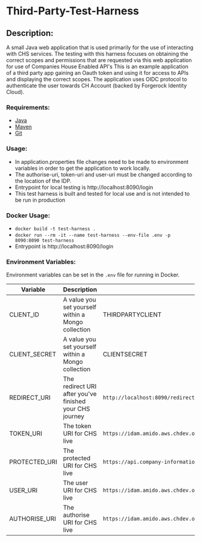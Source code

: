 # Third-Party-Test-Harness

## Description:
A small Java web application that is used primarily for the use of interacting with CHS services. The testing with this harness focuses on obtaining the correct scopes and permissions that are requested via this web application for use of Companies House Enabled API's
This is an example application of a third party app gaining an Oauth token and using it for access to APIs and displaying the correct scopes.
The application uses OIDC protocol to authenticate the user towards CH Account (backed by Forgerock Identity Cloud).

### Requirements:
- [Java](https://www.oracle.com/java/technologies/javase-jdk11-downloads.html)
- [Maven](https://maven.apache.org/download.cgi)
- [Git](https://git-scm.com/downloads)

### Usage:
* In application.properties file changes need to be made to environment variables in order to get the application to work locally.
* The authorise-uri, token-uri and user-uri must be changed according to the location of the IDP.
* Entrypoint for local testing is http://localhost:8090/login
* This test harness is built and tested for local use and is not intended to be run in production

### Docker Usage:
* `docker build -t test-harness .`
* `docker run --rm -it --name test-harness --env-file .env -p 8090:8090 test-harness`
* Entrypoint is http://localhost:8090/login

### Environment Variables:

Environment variables can be set in the `.env` file for running in Docker.

| Variable      | Description                                             | Example                                                                                |
| ------------- | ------------------------------------------------------- | -------------------------------------------------------------------------------------- |
| CLIENT_ID     | A value you set yourself within a Mongo collection      | THIRDPARTYCLIENT                                                                       |
| CLIENT_SECRET | A value you set yourself within a Mongo collection      | CLIENTSECRET                                                                           |
| REDIRECT_URI  | The redirect URI after you've finished your CHS journey | `http://localhost:8090/redirect`                                                       |
| TOKEN_URI     | The token URI for CHS live                              | `https://idam.amido.aws.chdev.org:443/am/oauth2/realms/root/realms/alpha/access_token` |
| PROTECTED_URI | The protected URI for CHS live                          | `https://api.company-information.service.gov.uk/company`                               |
| USER_URI      | The user URI for CHS live                               | `https://idam.amido.aws.chdev.org:443/am/oauth2/realms/root/realms/alpha/userinfo`     |
| AUTHORISE_URI | The authorise URI for CHS live                          | `https://idam.amido.aws.chdev.org:443/am/oauth2/realms/root/realms/alpha/authorize`    |
